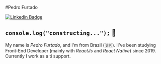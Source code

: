  #Pedro Furtado

[![Linkedin Badge](https://img.shields.io/badge/-LinkedIn-blue?style=flat-square&logo=Linkedin&logoColor=white&link=https://www.linkedin.com/in/pedro-paulo-furtado-engcomp/)](https://www.linkedin.com/in/pedro-paulo-furtado-engcomp/)

## `console.log("constructing...");` 👋
My name is *Pedro Furtado*, and I'm from Brazil (🇧🇷). Ii've been studying Front-End Developer (mainly with *ReactJs* and *React Native*) since 2019. Currently I work as a ti support.
